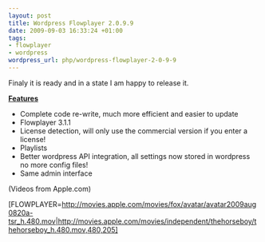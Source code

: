```yaml
--- 
layout: post
title: Wordpress Flowplayer 2.0.9.9
date: 2009-09-03 16:33:24 +01:00
tags: 
- flowplayer
- wordpress
wordpress_url: php/wordpress-flowplayer-2-0-9-9
---
```

Finaly it is ready and in a state I am happy to release it.

<span style="text-decoration: underline;"><strong>Features</strong></span>
<ul>
	<li>Complete code re-write, much more efficient and easier to update</li>
	<li>Flowplayer 3.1.1</li>
	<li>License detection, will only use the commercial version if you enter a license!</li>
	<li>Playlists</li>
	<li>Better wordpress API integration, all settings now stored in wordpress no more config files!</li>
	<li>Same admin interface</li>
</ul>

(Videos from Apple.com)


[FLOWPLAYER=http://movies.apple.com/movies/fox/avatar/avatar2009aug0820a-tsr_h.480.mov|http://movies.apple.com/movies/independent/thehorseboy/thehorseboy_h.480.mov,480,205]
